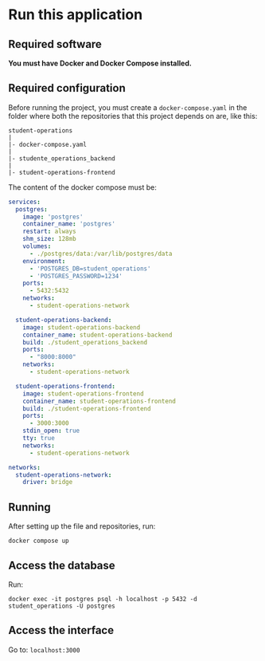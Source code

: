 # Run this application

## Required software

**You must have Docker and Docker Compose installed.**

## Required configuration

Before running the project, you must create a `docker-compose.yaml` in the folder where both the repositories that this project depends on are, like this:

```
student-operations
|
|- docker-compose.yaml
|
|- studente_operations_backend
|
|- student-operations-frontend
```

The content of the docker compose must be:

```yaml
services:
  postgres:
    image: 'postgres'
    container_name: 'postgres'
    restart: always
    shm_size: 128mb
    volumes:
      - ./postgres/data:/var/lib/postgres/data
    environment:
      - 'POSTGRES_DB=student_operations'
      - 'POSTGRES_PASSWORD=1234'
    ports:
      - 5432:5432
    networks:
      - student-operations-network

  student-operations-backend:
    image: student-operations-backend
    container_name: student-operations-backend
    build: ./student_operations_backend
    ports:
      - "8000:8000"
    networks:
      - student-operations-network

  student-operations-frontend:
    image: student-operations-frontend
    container_name: student-operations-frontend
    build: ./student-operations-frontend
    ports:
      - 3000:3000
    stdin_open: true
    tty: true
    networks:
      - student-operations-network

networks:
  student-operations-network:
    driver: bridge

```

## Running

After setting up the file and repositories, run:

`docker compose up`

## Access the database

Run:

`docker exec -it postgres psql -h localhost -p 5432 -d student_operations -U postgres`

## Access the interface

Go to: `localhost:3000`
